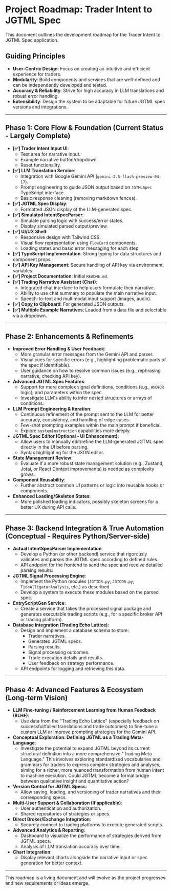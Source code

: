 # Project Roadmap: Trader Intent to JGTML Spec

This document outlines the development roadmap for the Trader Intent to JGTML Spec application.

## Guiding Principles

*   **User-Centric Design**: Focus on creating an intuitive and efficient experience for traders.
*   **Modularity**: Build components and services that are well-defined and can be independently developed and tested.
*   **Accuracy & Reliability**: Strive for high accuracy in LLM translations and robust error handling.
*   **Extensibility**: Design the system to be adaptable for future JGTML spec versions and integrations.

---

## Phase 1: Core Flow & Foundation (Current Status - Largely Complete)

*   **[✅] Trader Intent Input UI**:
    *   Text area for narrative input.
    *   Example narrative button/dropdown.
    *   Reset functionality.
*   **[✅] LLM Translation Service**:
    *   Integration with Google Gemini API (`gemini-2.5-flash-preview-04-17`).
    *   Prompt engineering to guide JSON output based on `JGTMLSpec` TypeScript interface.
    *   Basic response cleaning (removing markdown fences).
*   **[✅] JGTML Spec Display**:
    *   Formatted JSON display of the LLM-generated spec.
*   **[✅] Simulated IntentSpecParser**:
    *   Simulate parsing logic with success/error states.
    *   Display simulated parsed output/preview.
*   **[✅] UI/UX Shell**:
    *   Responsive design with Tailwind CSS.
    *   Visual flow representation using `FlowCard` components.
    *   Loading states and basic error messaging for each step.
*   **[✅] TypeScript Implementation**: Strong typing for data structures and component props.
*   **[✅] API Key Management**: Secure handling of API key via environment variables.
*   **[✅] Project Documentation**: Initial `README.md`.
*   **[✅] Trading Narrative Assistant (Chat)**:
    *   Integrated chat interface to help users formulate their narrative.
    *   Ability to use chat summary to populate the main narrative input.
    *   Speech-to-text and multimodal input support (images, audio).
*   **[✅] Copy to Clipboard**: For generated JSON outputs.
*   **[✅] Multiple Example Narratives**: Loaded from a data file and selectable via a dropdown.

---

## Phase 2: Enhancements & Refinements

*   **Improved Error Handling & User Feedback**:
    *   More granular error messages from the Gemini API and parser.
    *   Visual cues for specific errors (e.g., highlighting problematic parts of the spec if identifiable).
    *   User guidance on how to resolve common issues (e.g., rephrasing narrative, checking API key).
*   **Advanced JGTML Spec Features**:
    *   Support for more complex signal definitions, conditions (e.g., `AND`/`OR` logic), and parameters within the spec.
    *   Investigate LLM's ability to infer nested structures or arrays of conditions.
*   **LLM Prompt Engineering & Iteration**:
    *   Continuous refinement of the prompt sent to the LLM for better accuracy, consistency, and handling of edge cases.
    *   Few-shot prompting examples within the main prompt if beneficial.
    *   Explore `systemInstruction` capabilities more deeply.
*   **JGTML Spec Editor (Optional - UI Enhancement)**:
    *   Allow users to manually edit/refine the LLM-generated JGTML spec directly in the UI before parsing.
    *   Syntax highlighting for the JSON editor.
*   **State Management Review**:
    *   Evaluate if a more robust state management solution (e.g., Zustand, Jotai, or React Context improvements) is needed as complexity grows.
*   **Component Reusability**:
    *   Further abstract common UI patterns or logic into reusable hooks or components.
*   **Enhanced Loading/Skeleton States**:
    *   More polished loading indicators, possibly skeleton screens for a better UX during API calls.

---

## Phase 3: Backend Integration & True Automation (Conceptual - Requires Python/Server-side)

*   **Actual IntentSpecParser Implementation**:
    *   Develop a Python (or other backend) service that rigorously validates and parses the JGTML spec according to defined rules.
    *   API endpoint for the frontend to send the spec and receive detailed parsing results.
*   **JGTML Signal Processing Engine**:
    *   Implement the Python modules (`JGTIDS.py`, `JGTCDS.py`, `TideAlligatorAnalysis`, etc.) as described.
    *   Develop a system to execute these modules based on the parsed spec.
*   **EntryScriptGen Service**:
    *   Create a service that takes the processed signal package and generates executable trading scripts (e.g., for a specific broker API or trading platform).
*   **Database Integration (Trading Echo Lattice)**:
    *   Design and implement a database schema to store:
        *   Trader narratives.
        *   Generated JGTML specs.
        *   Parsing results.
        *   Signal processing outcomes.
        *   Trade execution details and results.
        *   User feedback on strategy performance.
    *   API endpoints for logging and retrieving this data.

---

## Phase 4: Advanced Features & Ecosystem (Long-term Vision)

*   **LLM Fine-tuning / Reinforcement Learning from Human Feedback (RLHF)**:
    *   Use data from the "Trading Echo Lattice" (especially feedback on successful/failed translations and trade outcomes) to fine-tune a custom LLM or improve prompting strategies for the Gemini API.
*   **Conceptual Exploration: Defining JGTML as a Trading Meta-Language**:
    *   Investigate the potential to expand JGTML beyond its current structural definition into a more comprehensive "Trading Meta Language." This involves exploring standardized vocabularies and grammars for traders to express complex strategies and analyses, aiming for a richer, more nuanced transformation from human intent to machine execution. Could JGTML become a formal bridge between qualitative insight and quantitative action?
*   **Version Control for JGTML Specs**:
    *   Allow saving, loading, and versioning of trader narratives and their corresponding specs.
*   **Multi-User Support & Collaboration (If applicable)**:
    *   User authentication and authorization.
    *   Shared repositories of strategies or specs.
*   **Direct Broker/Exchange Integration**:
    *   Securely connect to trading platforms to execute generated scripts.
*   **Advanced Analytics & Reporting**:
    *   Dashboard to visualize the performance of strategies derived from JGTML specs.
    *   Analysis of LLM translation accuracy over time.
*   **Chart Integration**:
    *   Display relevant charts alongside the narrative input or spec generation for better context.

---

This roadmap is a living document and will evolve as the project progresses and new requirements or ideas emerge.
